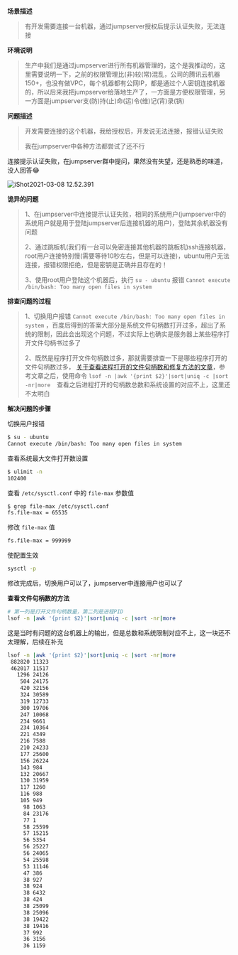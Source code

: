 **场景描述**

> 有开发需要连接一台机器，通过jumpserver授权后提示认证失败，无法连接



**环境说明**

> 生产中我们是通过jumpserver进行所有机器管理的，这个是我推动的，这里需要说明一下，之前的权限管理比(非)较(常)混乱，公司的腾讯云机器150+，也没有做VPC，每个机器都有公网IP，都是通过个人密钥连接机器的，所以后来我把jumpserver给落地生产了，一方面是方便权限管理，另一方面是jumpserver支(防)持(止)命(运)令(维)记(背)录(锅)



**问题描述**

> 开发需要连接的这个机器，我给授权后，开发说无法连接，报错认证失败
>
> 我在jumpserver中各种方法都尝试了还不行



连接提示认证失败，在jumpserver群中提问，果然没有失望，还是熟悉的味道，没人回答😂

![iShot2021-03-08 12.52.391](https://gitea.pptfz.cn/pptfz/picgo-images/raw/branch/master/img/iShot2021-03-08%2012.52.391.png)

**诡异的问题**

> 1、在jumpserver中连接提示认证失败，相同的系统用户(jumpserver中的系统用户就是用于登陆jumpserver后连接机器的用户)，登陆其余机器没有问题
>
> 2、通过跳板机(我们有一台可以免密连接其他机器的跳板机)ssh连接机器，root用户连接特别慢(需要等待10秒左右，但是可以连接)，ubuntu用户无法连接，报错权限拒绝，但是密钥是正确并且存在的！
>
> 3、使用root用户登陆这个机器后，执行 `su - ubuntu` 报错 `Cannot execute /bin/bash: Too many open files in system`



**排查问题的过程**

> 1、切换用户报错 `Cannot execute /bin/bash: Too many open files in system` ，百度后得到的答案大部分是系统文件句柄数打开过多，超出了系统的限制，因此会出现这个问题，不过实际上也确实是服务器上某些程序打开文件句柄书过多了
>
> 2、既然是程序打开文件句柄数过多，那就需要排查一下是哪些程序打开的文件句柄数过多， [关于查看进程打开的文件句柄数和修复方法的文章](https://www.jb51.net/article/97706.htm)，参考文章之后，使用命令 `lsof -n |awk '{print $2}'|sort|uniq -c |sort -nr|more  `查看之后进程打开的句柄数总数和系统设置的对应不上，这里还不太明白





**解决问题的步骤**

切换用户报错 

```sh
$ su - ubuntu
Cannot execute /bin/bash: Too many open files in system
```



查看系统最大文件打开数设置

```sh
$ ulimit -n
102400
```



查看 `/etc/sysctl.conf` 中的 `file-max` 参数值

```sh
$ grep file-max /etc/sysctl.conf 
fs.file-max = 65535
```



修改 `file-max` 值

```sh
fs.file-max = 999999
```



使配置生效

```sh
sysctl -p
```



修改完成后，切换用户可以了，jumpserver中连接用户也可以了



**查看文件句柄数的方法**

```sh
# 第一列是打开文件句柄数量，第二列是进程PID
lsof -n |awk '{print $2}'|sort|uniq -c |sort -nr|more
```



这是当时有问题的这台机器上的输出，但是总数和系统限制对应不上，这一块还不太理解，后续在补充

```sh
lsof -n |awk '{print $2}'|sort|uniq -c |sort -nr|more  
 882820 11323
 462017 11517
   1296 24126
    504 24175
    420 32156
    324 30589
    319 12733
    300 19706
    247 10068
    234 9661
    234 10364
    221 4349
    216 7588
    210 24233
    177 25600
    156 26224
    143 984
    132 20667
    130 31959
    117 1260
    116 988
    105 949
     98 1063
     84 23176
     77 1
     58 25599
     57 15215
     56 5354
     56 25227
     56 24065
     54 25598
     53 11146
     47 386
     38 927
     38 924
     38 6432
     38 424
     38 25099
     38 25096
     38 19422
     38 19416
     37 992
     36 3156
     36 1159
```

